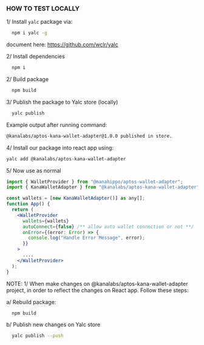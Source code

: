 ### HOW TO TEST LOCALLY

1/ Install `yalc` package via: 

```bash
  npm i yalc -g
```

document here: https://github.com/wclr/yalc

2/ Install dependencies

```bash
  npm i
```

2/ Build package

```bash
  npm build
```

3/ Publish the package to Yalc store (locally)

```bash
  yalc publish
```

Example output after running command:

```bash
@kanalabs/aptos-kana-wallet-adapter@1.0.0 published in store.
```

4/ Install our package into react app using:

```bash
yalc add @kanalabs/aptos-kana-wallet-adapter
```

5/ Now use as normal

```jsx
import { WalletProvider } from "@manahippo/aptos-wallet-adapter";
import { KanaWalletAdapter } from "@kanalabs/aptos-kana-wallet-adapter";

const wallets = [new KanaWalletAdapter()] as any[];
function App() {
  return (
    <WalletProvider
      wallets={wallets}
      autoConnect={false} /** allow auto wallet connection or not **/
      onError={(error: Error) => {
        console.log("Handle Error Message", error);
      }}
    >
      ....
    </WalletProvider>
  );
}
```

NOTE: 
1/ When make changes on @kanalabs/aptos-kana-wallet-adapter project, in order to reflect the changes on React app.
Follow these steps:

a/ Rebuild package:

```bash
  npm build
```

b/ Publish new changes on Yalc store

```bash
  yalc publish --push
```
